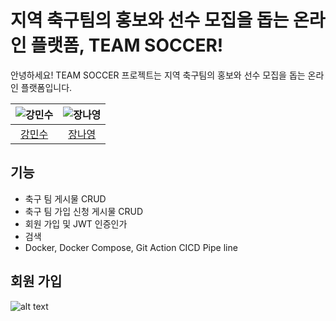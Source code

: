 # 지역 축구팀의 홍보와 선수 모집을 돕는 온라인 플랫폼, TEAM SOCCER!

안녕하세요! TEAM SOCCER 프로젝트는 지역 축구팀의 홍보와 선수 모집을 돕는 온라인 플랫폼입니다.

| ![강민수](https://avatars.githubusercontent.com/u/150498634?v=4) | ![장나영](https://avatars.githubusercontent.com/u/112605030?v=4) | 
| :-------------------------------------------------------------: | :-------------------------------------------------------------: |
|             [강민수](https://github.com/HanUL220)              |              [장나영](https://github.com/skdod2453)               | 

## 기능

- 축구 팀 게시물 CRUD
- 축구 팀 가입 신청 게시물 CRUD
- 회원 가입 및 JWT 인증인가
- 검색
- Docker, Docker Compose, Git Action CICD Pipe line

## 회원 가입
![alt text](x-image/image.png)
